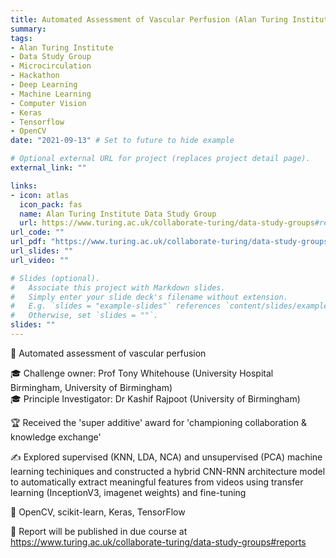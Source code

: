 ```yaml
---
title: Automated Assessment of Vascular Perfusion (Alan Turing Institute Data Study Group)
summary: 
tags:
- Alan Turing Institute
- Data Study Group
- Microcirculation
- Hackathon
- Deep Learning
- Machine Learning
- Computer Vision
- Keras
- Tensorflow
- OpenCV
date: "2021-09-13" # Set to future to hide example

# Optional external URL for project (replaces project detail page).
external_link: ""

links:
- icon: atlas
  icon_pack: fas
  name: Alan Turing Institute Data Study Group
  url: https://www.turing.ac.uk/collaborate-turing/data-study-groups#reports
url_code: ""
url_pdf: "https://www.turing.ac.uk/collaborate-turing/data-study-groups#reports"
url_slides: ""
url_video: ""

# Slides (optional).
#   Associate this project with Markdown slides.
#   Simply enter your slide deck's filename without extension.
#   E.g. `slides = "example-slides"` references `content/slides/example-slides.md`.
#   Otherwise, set `slides = ""`.
slides: ""
---
```


🎯 Automated assessment of vascular perfusion  

🎓 Challenge owner: Prof Tony Whitehouse (University Hospital Birmingham, University of Birmingham)  
🎓 Principle Investigator: Dr Kashif Rajpoot (University of Birmingham)  

🏆 Received the 'super additive' award for 'championing collaboration & knowledge exchange'  

✍ Explored supervised (KNN, LDA, NCA) and unsupervised (PCA) machine learning techiniques and constructed a hybrid CNN-RNN architecture model to automatically extract meaningful features from videos using transfer learning (InceptionV3, imagenet weights) and fine-tuning  

💾 OpenCV, scikit-learn, Keras, TensorFlow  

📑 Report will be published in due course at https://www.turing.ac.uk/collaborate-turing/data-study-groups#reports